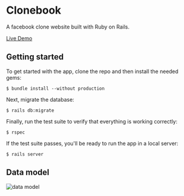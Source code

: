 # Clonebook

A facebook clone website built with Ruby on Rails.

[Live Demo](https://hidden-temple-15642.herokuapp.com)

## Getting started

To get started with the app, clone the repo and then install the needed gems:

```
$ bundle install --without production
```

Next, migrate the database:

```
$ rails db:migrate
```

Finally, run the test suite to verify that everything is working correctly:

```
$ rspec
```

If the test suite passes, you'll be ready to run the app in a local server:

```
$ rails server
```

## Data model

![data model](https://github.com/zenott/clonebook/blob/data-model/data-model/erd.jpg)
